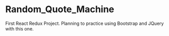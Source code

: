 # Random_Quote_Machine
First React Redux Project. Planning to practice using Bootstrap and JQuery with this one.
